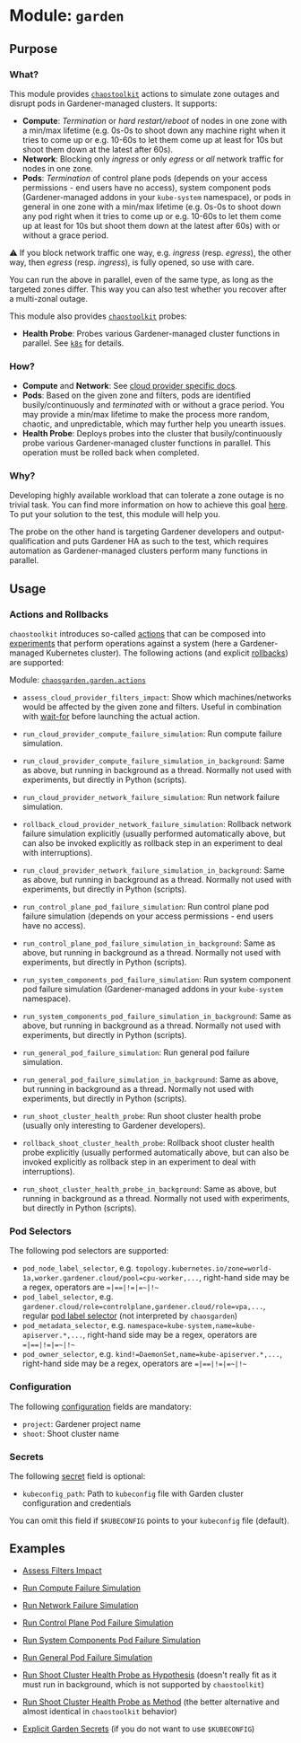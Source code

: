 # **Module: `garden`**

## Purpose

### What?

This module provides [`chaostoolkit`](https://chaostoolkit.org) actions to simulate zone outages and disrupt pods in Gardener-managed clusters. It supports:

- **Compute**: *Termination* or *hard restart/reboot* of nodes in one zone with a min/max lifetime (e.g. 0s-0s to shoot down any machine right when it tries to come up or e.g. 10-60s to let them come up at least for 10s but shoot them down at the latest after 60s).
- **Network**: Blocking only *ingress* or only *egress* or *all* network traffic for nodes in one zone.
- **Pods**: *Termination* of control plane pods (depends on your access permissions - end users have no access), system component pods (Gardener-managed addons in your `kube-system` namespace), or pods in general in one zone with a min/max lifetime (e.g. 0s-0s to shoot down any pod right when it tries to come up or e.g. 10-60s to let them come up at least for 10s but shoot them down at the latest after 60s) with or without a grace period.

:warning: If you block network traffic one way, e.g. *ingress* (resp. *egress*), the other way, then *egress* (resp. *ingress*), is fully opened, so use with care.

You can run the above in parallel, even of the same type, as long as the targeted zones differ. This way you can also test whether you recover after a multi-zonal outage.

This module also provides [`chaostoolkit`](https://chaostoolkit.org) probes:

- **Health Probe**: Probes various Gardener-managed cluster functions in parallel. See [`k8s`](/docs/k8s/readme.md) for details.

### How?

- **Compute** and **Network**: See [cloud provider specific docs](/readme.md#cloud-providers).
- **Pods**: Based on the given zone and filters, pods are identified busily/continuously and *terminated* with or without a grace period. You may provide a min/max lifetime to make the process more random, chaotic, and unpredictable, which may further help you unearth issues.
- **Health Probe**: Deploys probes into the cluster that busily/continuously probe various Gardener-managed cluster functions in parallel. This operation must be rolled back when completed.

### Why?

Developing highly available workload that can tolerate a zone outage is no trivial task. You can find more information on how to achieve this goal [here](https://github.com/gardener/gardener/blob/master/docs/usage/high-availability/shoot_high_availability_best_practices.md). To put your solution to the test, this module will help you.

The probe on the other hand is targeting Gardener developers and output-qualification and puts Gardener HA as such to the test, which requires automation as Gardener-managed clusters perform many functions in parallel.

## Usage

### Actions and Rollbacks

`chaostoolkit` introduces so-called [actions](https://chaostoolkit.org/reference/api/experiment/#action) that can be composed into [experiments](https://chaostoolkit.org/reference/api/experiment/#experiment) that perform operations against a system (here a Gardener-managed Kubernetes cluster). The following actions (and explicit [rollbacks](https://chaostoolkit.org/reference/api/experiment/#rollbacks)) are supported:

Module: [`chaosgarden.garden.actions`](/chaosgarden/garden/actions.py)

- `assess_cloud_provider_filters_impact`: Show which machines/networks would be affected by the given zone and filters. Useful in combination with [wait-for](/docs/human/readme.md) before launching the actual action.
- `run_cloud_provider_compute_failure_simulation`: Run compute failure simulation.
- `run_cloud_provider_compute_failure_simulation_in_background`: Same as above, but running in background as a thread. Normally not used with experiments, but directly in Python (scripts).
- `run_cloud_provider_network_failure_simulation`: Run network failure simulation.
- `rollback_cloud_provider_network_failure_simulation`: Rollback network failure simulation explicitly (usually performed automatically above, but can also be invoked explicitly as rollback step in an experiment to deal with interruptions).
- `run_cloud_provider_network_failure_simulation_in_background`: Same as above, but running in background as a thread. Normally not used with experiments, but directly in Python (scripts).

- `run_control_plane_pod_failure_simulation`: Run control plane pod failure simulation (depends on your access permissions - end users have no access).
- `run_control_plane_pod_failure_simulation_in_background`: Same as above, but running in background as a thread. Normally not used with experiments, but directly in Python (scripts).
- `run_system_components_pod_failure_simulation`: Run system component pod failure simulation (Gardener-managed addons in your `kube-system` namespace).
- `run_system_components_pod_failure_simulation_in_background`: Same as above, but running in background as a thread. Normally not used with experiments, but directly in Python (scripts).
- `run_general_pod_failure_simulation`: Run general pod failure simulation.
- `run_general_pod_failure_simulation_in_background`: Same as above, but running in background as a thread. Normally not used with experiments, but directly in Python (scripts).

- `run_shoot_cluster_health_probe`: Run shoot cluster health probe (usually only interesting to Gardener developers).
- `rollback_shoot_cluster_health_probe`: Rollback shoot cluster health probe explicitly (usually performed automatically above, but can also be invoked explicitly as rollback step in an experiment to deal with interruptions).
- `run_shoot_cluster_health_probe_in_background`: Same as above, but running in background as a thread. Normally not used with experiments, but directly in Python (scripts).

### Pod Selectors

The following pod selectors are supported:

- `pod_node_label_selector`, e.g. `topology.kubernetes.io/zone=world-1a,worker.gardener.cloud/pool=cpu-worker,...`, right-hand side may be a regex, operators are `=|==|!=|=~|!~`
- `pod_label_selector`, e.g. `gardener.cloud/role=controlplane,gardener.cloud/role=vpa,...`, regular [pod label selector](https://kubernetes.io/docs/concepts/overview/working-with-objects/labels/#label-selectors) (not interpreted by `chaosgarden`)
- `pod_metadata_selector`, e.g. `namespace=kube-system,name=kube-apiserver.*,...`, right-hand side may be a regex, operators are `=|==|!=|=~|!~`
- `pod_owner_selector`, e.g. `kind!=DaemonSet,name=kube-apiserver.*,...`, right-hand side may be a regex, operators are `=|==|!=|=~|!~`

### Configuration

The following [configuration](https://chaostoolkit.org/reference/api/experiment/#configuration) fields are mandatory:

- `project`: Gardener project name
- `shoot`: Shoot cluster name

### Secrets

The following [secret](https://chaostoolkit.org/reference/api/experiment/#secrets) field is optional:

- `kubeconfig_path`: Path to `kubeconfig` file with Garden cluster configuration and credentials

You can omit this field if `$KUBECONFIG` points to your `kubeconfig` file (default).

## Examples

- [Assess Filters Impact](/docs/garden/assess-filters-impact.json)
- [Run Compute Failure Simulation](/docs/garden/run-compute-failure-simulation.json)
- [Run Network Failure Simulation](/docs/garden/run-network-failure-simulation.json)

- [Run Control Plane Pod Failure Simulation](/docs/garden/run-control-plane-pod-failure-simulation.json)
- [Run System Components Pod Failure Simulation](/docs/garden/run-system-components-pod-failure-simulation.json)
- [Run General Pod Failure Simulation](/docs/garden/run-general-pod-failure-simulation.json)

- [Run Shoot Cluster Health Probe as Hypothesis](/docs/garden/run-shoot-cluster-health-probe-as-hypothesis.json) (doesn't really fit as it must run in background, which is not supported by `chaostoolkit`)
- [Run Shoot Cluster Health Probe as Method](/docs/garden/run-shoot-cluster-health-probe-as-method.json) (the better alternative and almost identical in `chaostoolkit` behavior)

- [Explicit Garden Secrets](/docs/garden/explicit-garden-secrets.json) (if you do not want to use `$KUBECONFIG`)
